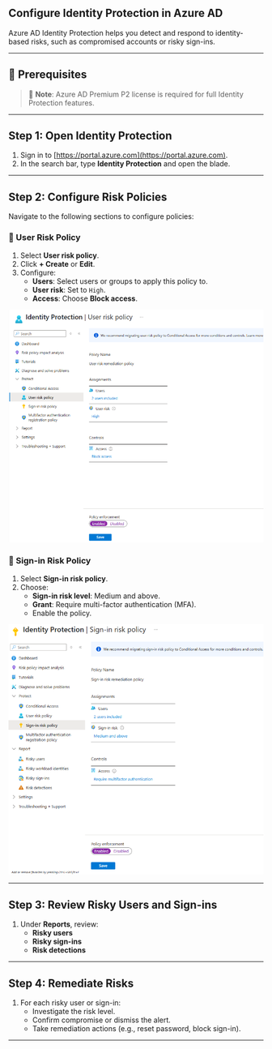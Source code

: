 ## Configure Identity Protection in Azure AD

Azure AD Identity Protection helps you detect and respond to identity-based risks, such as compromised accounts or risky sign-ins.

---

## 📌 Prerequisites

> 🛑 **Note**: Azure AD Premium P2 license is required for full Identity Protection features.

---

## Step 1: Open Identity Protection

1. Sign in to [https://portal.azure.com](https://portal.azure.com).
2. In the search bar, type **Identity Protection** and open the blade.

---

## Step 2: Configure Risk Policies

Navigate to the following sections to configure policies:

### 🔹 User Risk Policy

1. Select **User risk policy**.
2. Click **+ Create** or **Edit**.
3. Configure:
   - **Users**: Select users or groups to apply this policy to.
   - **User risk**: Set to `High`.
   - **Access**: Choose **Block access**.

![User Risk Policy](images/user-risky-policy.png)

### 🔹 Sign-in Risk Policy

1. Select **Sign-in risk policy**.
2. Choose:
   - **Sign-in risk level**: Medium and above.
   - **Grant**: Require multi-factor authentication (MFA).
   - Enable the policy.

![Sign-in Risk Policy](images/signin-risk-policy.png)

---

## Step 3: Review Risky Users and Sign-ins

1. Under **Reports**, review:
   - **Risky users**
   - **Risky sign-ins**
   - **Risk detections**

---

## Step 4: Remediate Risks

1. For each risky user or sign-in:
   - Investigate the risk level.
   - Confirm compromise or dismiss the alert.
   - Take remediation actions (e.g., reset password, block sign-in).

---
